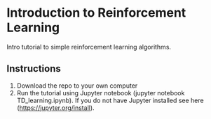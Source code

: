 # Introduction to Reinforcement Learning
Intro tutorial to simple reinforcement learning algorithms.

## Instructions
1. Download the repo to your own computer
2. Run the tutorial using Jupyter notebook (jupyter notebook TD_learning.ipynb). If you do not have Jupyter installed see here (https://jupyter.org/install).
